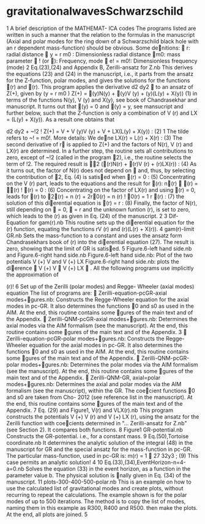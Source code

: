# gravitationalwavesSchwarzschild
1 A brief description of the MATHEMAT-
ICA codes
The programs listed are written in such a manner that the relation to the
formulas in the manuscript (Axial and polar modes for the ring down of
a Schwarzschild black hole with an r dependent mass-function) should be
obvious.
Some denitions:
 r: radial distance
 y = r
m0
: Dimensionless radial distance
 m0: mass parameter
 ! (or ): Frequency, mode
 e!
= m0!: Dimensionless frequency (mode)
2 Eq.(23),(24) and Appendix B, Zerilli-ansatz
for Z.nb
This derives the equations (23) and (24) in the manuscript, i.e., it parts from
the ansatz for the Z-function, polar modes, and gives the solutions for the
functions (r) and (r).
This program applies the derivative d2
dy2

to an ansatz of Z(+), given by
(y = r
m0
)
Z(+) = (y)N(y) + (y)V (y) + 
(y)(L(y) + X(y)) (1)
in terms of the functions N(y), V (y) and X(y), see book of Chandrasekhar
and manuscript. It turns out that (y) = 0 and (y) = y, see mansucript
and further below, such that the Z-function is only a combination of V (r)
and LX = (L(y) + X(y)).
As a result one obtains that
 
d2
dy2 + ~!2
!
Z(+) = V +
V (y)V (y) + V +
LX(L(y) + X(y)) : (2)
1
The tilde refers to ~! = m0!.
More details:
We dene
LX(r) = L(r) + X(r) : (3)
The second derivative of r is applied to Z(+) and the factors of N(r),
V (r) and LX(r) are determined. In a further step, the routine sets all
contributions to zero, except of ~!2 (called in the program 2), i.e., the routine
selects the term of !2. The required result is
􀀀2 ((r)N(r) + (r)V (r) + 
(r)LX(r)) : (4)
As it turns out, the factor of N(r) does not depend on  and, thus, by
selecting the contribution of 2, Eq. (4) is satised when
(r) = 0 : (5)
Concentrating on the V (r) part, leads to the equations and the result for
(r):
n(r) 􀀀 (r) = 􀀀(r) ! (r) = 0 : (6)
Concentrating on the factor of LX(r) and using (r) = 0, leads for (r)
to
􀀀2(r) + n
(r) + 2r0(r) = n
(r) ! 0(r) =
1
r
(r) : (7)
the solution of this dierential equation is
(r) = r : (8)
Finally, the factor of N(r), still depending on  = 0,  = r and the
unknown funtion 
(r), is set to zero, which leads to the 
(r) as given in Eq.
(24) of the manuscript.
2
3 Dif-Equation for gam(r).nb
This routine sets up the dierential equation for the 
(r) function, equating
the functions rV (r) and 
(r)(L(r) + X(r)).
4 gam(r)-limit GR.nb
Sets the mass-function to a constant and uses the ansatz form Chandrasekhars
book of 
(r) into the dierential equation (27). The result is zero, showing
that the limit of GR is satised.
5 Figure.6-left hand side.nb and Figure.6-right
hand side.nb
Figure.6-left hand side.nb: Plot of the two potentials V (+)
V and V (+)
LX
Figure.6-right hand side.nb: plots the dierence

V (+)
V 􀀀 V (+)
LX

.
All the following programs use implicitly the approximation of

(r)!
6 Set up of the Zerilli (polar modes) and Regge-
Wheeler (axial modes) equation
The list of programs are:
 Zerilli-equation-pcGR-axial modes+gures.nb: Constructs the
Regge-Wheeler equation for the axial modes in pc-GR. It also determines
the functions 0 and s0 as used in the AIM. At the end, this
routine contains some gures of the main text and of the Appendix.
 Zerilli-QNM-pcGR-axial modes+gures.nb: Determines the axial
modes via the AIM formalism (see the manuscript). At the end, this
routine contains some gures of the main text and of the Appendix.
3
 Zerilli-equation-pcGR-polar modes+gures.nb: Constructs the
Regge-Wheeler equation for the axial modes in pc-GR. It also determines
the functions 0 and s0 as used in the AIM. At the end, this
routine contains some gures of the main text and of the Appendix.
 Zerilli-QNM-pcGR-polar modes+gures.nb: Determines the polar
modes via the AIM formalism (see the manuscript). At the end, this
routine contains some gures of the main text and of the Appendix.
 Zerilli-QNM-GR, axial=polar modes+gures.nb: Determines
the axial and polar modes via the AIM formalism (see the manuscript),
within the GR. The coecient functions 0 and s0 are taken from Cho-
2012 (see reference list in the manuscript). At the end, this routine
contains some gures of the main text and of the Appendix.
7 Eq. (29) and Figure1, V(r) and VLX(r).nb
This program constructs the potentials V (+)
V (r) and V (+)
LX (r), using the ansatz
for the Zerilli function with coecients determined in "... Zerilli-ansatz for
Z.nb" (see Section 2). It compares both functions.
8 Figure1 GR-potential.nb
Constructs the GR-potential. i.e., for a constant mass.
9 Eq.(50),Tortoise coordinate.nb
It determines the analytic solution of the integral (48) in the manuscript for
GR and the special ansatz for the mass-function in pc-GR.
The particular mass-function, used in pc-GR is:
m(r) = 1 􀀀
27
32y3 ; (9)
This case permits an analytic solution!
4
10 Eq.(33),(34),EventHorizon-n=4-a=0.nb
Solves the equation (33) in the event horizon, as a function in the parameter
value b. The physical solution is nally given in Eq. (34) of the manuscript.
11 plots-300-400-500-polar.nb
This is an example on how to use the calculated list of gravitational modes
and create plots, without recurring to repeat the calculations. The example
shown is for the polar modes of up to 500 iterations.
The method is to copy the list of modes, naming them in this example as
R300, R400 and R500. then make the plots. At the end, all plots are joined.
5
